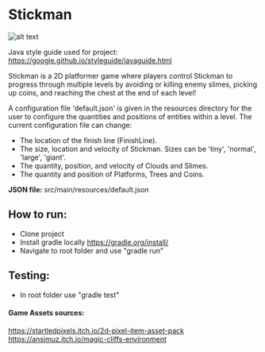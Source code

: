 # Stickman

![alt text](https://github.com/LLwheaton/StickmanStage2/blob/master/stickmansample.PNG "Stickman Level")


Java style guide used for project: https://google.github.io/styleguide/javaguide.html

Stickman is a 2D platformer game where players control Stickman to progress through multiple levels by avoiding or killing enemy slimes, picking up coins, 
and reaching the chest at the end of each level!

A configuration file 'default.json' is given in the resources directory for the user to configure the quantities and positions of entities within a level.
The current configuration file can change:
- The location of the finish line (FinishLine).
- The size, location and velocity of Stickman. Sizes can be 'tiny', 'normal', 'large', 'giant'.
- The quantity, position, and velocity of Clouds and Slimes.
- The quantity and position of Platforms, Trees and Coins.

<strong>JSON file:</strong> src/main/resources/default.json

## How to run:
- Clone project
- Install gradle locally https://gradle.org/install/
- Navigate to root folder and use "gradle run"

## Testing:
- In root folder use "gradle test"

#### Game Assets sources:
https://startledpixels.itch.io/2d-pixel-item-asset-pack <br>
https://ansimuz.itch.io/magic-cliffs-environment
